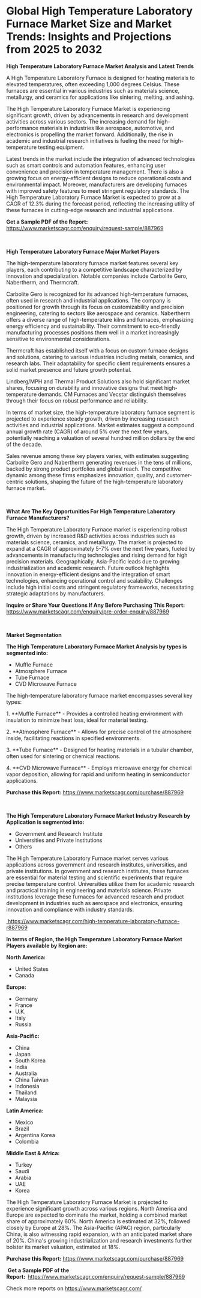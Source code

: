 <p><h1>Global High Temperature Laboratory Furnace Market Size and Market Trends: Insights and Projections from 2025 to 2032</h1></p><p><strong>High Temperature Laboratory Furnace Market Analysis and Latest Trends</strong></p>
<p><p>A High Temperature Laboratory Furnace is designed for heating materials to elevated temperatures, often exceeding 1,000 degrees Celsius. These furnaces are essential in various industries such as materials science, metallurgy, and ceramics for applications like sintering, melting, and ashing.</p><p>The High Temperature Laboratory Furnace Market is experiencing significant growth, driven by advancements in research and development activities across various sectors. The increasing demand for high-performance materials in industries like aerospace, automotive, and electronics is propelling the market forward. Additionally, the rise in academic and industrial research initiatives is fueling the need for high-temperature testing equipment.</p><p>Latest trends in the market include the integration of advanced technologies such as smart controls and automation features, enhancing user convenience and precision in temperature management. There is also a growing focus on energy-efficient designs to reduce operational costs and environmental impact. Moreover, manufacturers are developing furnaces with improved safety features to meet stringent regulatory standards. The High Temperature Laboratory Furnace Market is expected to grow at a CAGR of 12.3% during the forecast period, reflecting the increasing utility of these furnaces in cutting-edge research and industrial applications.</p></p>
<p><strong>Get a Sample PDF of the Report:&nbsp;</strong> <a href="https://www.marketscagr.com/enquiry/request-sample/887969?utm_campaign=2994&utm_medium=2&utm_source=Github&utm_content=ia&utm_term=09042025&utm_id=high-temperature-laboratory-furnace">https://www.marketscagr.com/enquiry/request-sample/887969</a></p>
<p>&nbsp;</p>
<p><strong>High Temperature Laboratory Furnace Major Market Players</strong></p>
<p><p>The high-temperature laboratory furnace market features several key players, each contributing to a competitive landscape characterized by innovation and specialization. Notable companies include Carbolite Gero, Nabertherm, and Thermcraft. </p><p>Carbolite Gero is recognized for its advanced high-temperature furnaces, often used in research and industrial applications. The company is positioned for growth through its focus on customizability and precision engineering, catering to sectors like aerospace and ceramics. Nabertherm offers a diverse range of high-temperature kilns and furnaces, emphasizing energy efficiency and sustainability. Their commitment to eco-friendly manufacturing processes positions them well in a market increasingly sensitive to environmental considerations.</p><p>Thermcraft has established itself with a focus on custom furnace designs and solutions, catering to various industries including metals, ceramics, and research labs. Their adaptability for specific client requirements ensures a solid market presence and future growth potential. </p><p>Lindberg/MPH and Thermal Product Solutions also hold significant market shares, focusing on durability and innovative designs that meet high-temperature demands. CM Furnaces and Vecstar distinguish themselves through their focus on robust performance and reliability.</p><p>In terms of market size, the high-temperature laboratory furnace segment is projected to experience steady growth, driven by increasing research activities and industrial applications. Market estimates suggest a compound annual growth rate (CAGR) of around 5% over the next few years, potentially reaching a valuation of several hundred million dollars by the end of the decade.</p><p>Sales revenue among these key players varies, with estimates suggesting Carbolite Gero and Nabertherm generating revenues in the tens of millions, backed by strong product portfolios and global reach. The competitive dynamic among these firms emphasizes innovation, quality, and customer-centric solutions, shaping the future of the high-temperature laboratory furnace market.</p></p>
<p>&nbsp;</p>
<p><strong>What Are The Key Opportunities For High Temperature Laboratory Furnace Manufacturers?</strong></p>
<p><p>The High Temperature Laboratory Furnace market is experiencing robust growth, driven by increased R&D activities across industries such as materials science, ceramics, and metallurgy. The market is projected to expand at a CAGR of approximately 5-7% over the next five years, fueled by advancements in manufacturing technologies and rising demand for high precision materials. Geographically, Asia-Pacific leads due to growing industrialization and academic research. Future outlook highlights innovation in energy-efficient designs and the integration of smart technologies, enhancing operational control and scalability. Challenges include high initial costs and stringent regulatory frameworks, necessitating strategic adaptations by manufacturers.</p></p>
<p><strong>Inquire or Share Your Questions If Any Before Purchasing This Report:</strong> <a href="https://www.marketscagr.com/enquiry/pre-order-enquiry/887969?utm_campaign=2994&utm_medium=2&utm_source=Github&utm_content=ia&utm_term=09042025&utm_id=high-temperature-laboratory-furnace">https://www.marketscagr.com/enquiry/pre-order-enquiry/887969</a></p>
<p>&nbsp;</p>
<p><strong>Market Segmentation</strong></p>
<p><strong>The High Temperature Laboratory Furnace Market Analysis by types is segmented into:</strong></p>
<p><ul><li>Muffle Furnace</li><li>Atmosphere Furnace</li><li>Tube Furnace</li><li>CVD Microwave Furnace</li></ul></p>
<p><p>The high-temperature laboratory furnace market encompasses several key types: </p><p>1. **Muffle Furnace** - Provides a controlled heating environment with insulation to minimize heat loss, ideal for material testing.</p><p>2. **Atmosphere Furnace** - Allows for precise control of the atmosphere inside, facilitating reactions in specified environments.</p><p>3. **Tube Furnace** - Designed for heating materials in a tubular chamber, often used for sintering or chemical reactions.</p><p>4. **CVD Microwave Furnace** - Employs microwave energy for chemical vapor deposition, allowing for rapid and uniform heating in semiconductor applications.</p></p>
<p><strong>Purchase this Report:&nbsp;</strong><a href="https://www.marketscagr.com/purchase/887969?utm_campaign=2994&utm_medium=2&utm_source=Github&utm_content=ia&utm_term=09042025&utm_id=high-temperature-laboratory-furnace">https://www.marketscagr.com/purchase/887969</a></p>
<p>&nbsp;</p>
<p><strong>The High Temperature Laboratory Furnace Market Industry Research by Application is segmented into:</strong></p>
<p><ul><li>Government and Research Institute</li><li>Universities and Private Institutions</li><li>Others</li></ul></p>
<p><p>The High Temperature Laboratory Furnace market serves various applications across government and research institutes, universities, and private institutions. In government and research institutes, these furnaces are essential for material testing and scientific experiments that require precise temperature control. Universities utilize them for academic research and practical training in engineering and materials science. Private institutions leverage these furnaces for advanced research and product development in industries such as aerospace and electronics, ensuring innovation and compliance with industry standards.</p></p>
<p><a href="https://www.marketscagr.com/high-temperature-laboratory-furnace-r887969?utm_campaign=2994&utm_medium=2&utm_source=Github&utm_content=ia&utm_term=09042025&utm_id=high-temperature-laboratory-furnace">&nbsp;https://www.marketscagr.com/high-temperature-laboratory-furnace-r887969</a></p>
<p><strong>In terms of Region, the High Temperature Laboratory Furnace Market Players available by Region are:</strong></p>
<p>
    <p> <strong> North America: </strong>
        <ul>
            <li>United States</li>
            <li>Canada</li>
        </ul>
        </p> 
    <p> <strong> Europe: </strong>
        <ul>
            <li>Germany</li>
            <li>France</li>
            <li>U.K.</li>
            <li>Italy</li>
            <li>Russia</li>
        </ul>
        </p> 
    <p> <strong> Asia-Pacific: </strong>
        <ul>
            <li>China</li>
            <li>Japan</li>
            <li>South Korea</li>
            <li>India</li>
            <li>Australia</li>
            <li>China Taiwan</li>
            <li>Indonesia</li>
            <li>Thailand</li>
            <li>Malaysia</li>
        </ul>
        </p> 
    <p> <strong> Latin America: </strong>
        <ul>
            <li>Mexico</li>
            <li>Brazil</li>
            <li>Argentina Korea</li>
            <li>Colombia</li>
        </ul>
        </p> 
    <p> <strong> Middle East & Africa: </strong>
        <ul>
            <li>Turkey</li>
            <li>Saudi</li>
            <li>Arabia</li>
            <li>UAE</li>
            <li>Korea</li>
        </ul>
    </p>
    </p>
<p><p>The High Temperature Laboratory Furnace Market is projected to experience significant growth across various regions. North America and Europe are expected to dominate the market, holding a combined market share of approximately 60%. North America is estimated at 32%, followed closely by Europe at 28%. The Asia-Pacific (APAC) region, particularly China, is also witnessing rapid expansion, with an anticipated market share of 20%. China's growing industrialization and research investments further bolster its market valuation, estimated at 18%.</p></p>
<p><strong>Purchase this Report: </strong><a href="https://www.marketscagr.com/purchase/887969?utm_campaign=2994&utm_medium=2&utm_source=Github&utm_content=ia&utm_term=09042025&utm_id=high-temperature-laboratory-furnace">https://www.marketscagr.com/purchase/887969</a></p>
<p>&nbsp;<strong>Get a Sample PDF of the Report:&nbsp;&nbsp;</strong><a href="https://www.marketscagr.com/enquiry/request-sample/887969?utm_campaign=2994&utm_medium=2&utm_source=Github&utm_content=ia&utm_term=09042025&utm_id=high-temperature-laboratory-furnace">https://www.marketscagr.com/enquiry/request-sample/887969</a></p>
<p><strong></strong></p>
<p>Check more reports on <a href="https://www.marketscagr.com/?utm_campaign=2994&utm_medium=2&utm_source=Github&utm_content=ia&utm_term=09042025&utm_id=high-temperature-laboratory-furnace">https://www.marketscagr.com/</a></p>